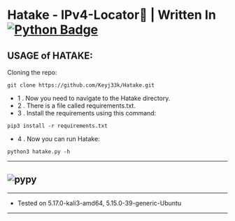 # Hatake - IPv4-Locator:snake: | Written In <a href="https://www.python.org/"><img src="https://img.shields.io/badge/python-3670A0?style=for-the-badge&logo=python&logoColor=ffdd54" alt="Python Badge"/></a>

USAGE of HATAKE:
-------------------------------------------------------------------

Cloning the repo:
```
git clone https://github.com/Keyj33k/Hatake.git
```
- 1 . Now you need to navigate to the Hatake directory.
- 2 . There is a file called requirements.txt.
- 3 . Install the requirements using this command:
```
pip3 install -r requirements.txt
```
- 4 . Now you can run Hatake:
```
python3 hatake.py -h
```
---
![pypy](https://raw.githubusercontent.com/Keyj33k/profiles/main/profile/pypy.jpeg)
---
---
  
- Tested on 5.17.0-kali3-amd64, 5.15.0-39-generic-Ubuntu
  
---
